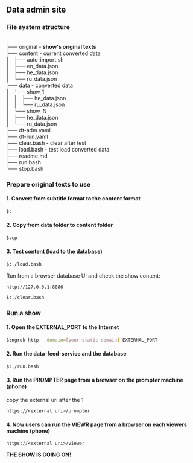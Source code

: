 ## Data admin site

### File system structure   
.   
├── original - <b>show's original texts</b>   
├── content - current converted data   
│   ├── auto-import.sh   
│   ├── en_data.json   
│   ├── he_data.json   
│   └── ru_data.json  
├── data - converted data   
│   └── show_1   
│   │      ├── he_data.json   
│   │      └── ru_data.json   
│   └── show_N   
│       ├── he_data.json   
│       └── ru_data.json   
├── dt-adm.yaml   
├── dt-run.yaml   
├── clear.bash - clear after test   
├── load.bash - test load converted data   
├── readme.md   
├── run.bash   
└── stop.bash   

### Prepare original texts to use
#### 1. Convert from subtitle format to the content format
```bash
$:
```
#### 2. Copy from data folder to content folder
```bash
$:cp
```
#### 3. Test content (load to the database)
```bash
$:./load.bash
```
Run from a browser database UI and check the show content:
```
http://127.0.0.1:8086
```
```bash
$:./clear.bash
```

### Run a show
#### 1. Open the EXTERNAL_PORT to the Internet
```bash
$:ngrok http --domain=[your-static-domain] EXTERNAL_PORT

``` 
#### 2. Run the data-feed-service and the database
```bash
$:./run.bash
```
#### 3. Run the PROMPTER page from a browser on the prompter machine (phone)
copy the external uri after the 1 
```
https://<external uri>/prompter
```
#### 4. Now users can run the VIEWR page from a browser on each viewers machine (phone)
```
https://<external uri>/viewer
```

<b>THE SHOW IS GOING ON!</b>
